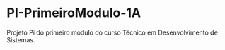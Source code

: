 # PI-PrimeiroModulo-1A
Projeto Pi do primeiro modulo do curso Técnico em Desenvolvimento de Sistemas.
